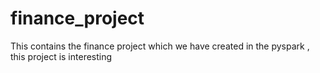 # finance_project
This contains the  finance project which we have created in the pyspark  , this project is interesting 

